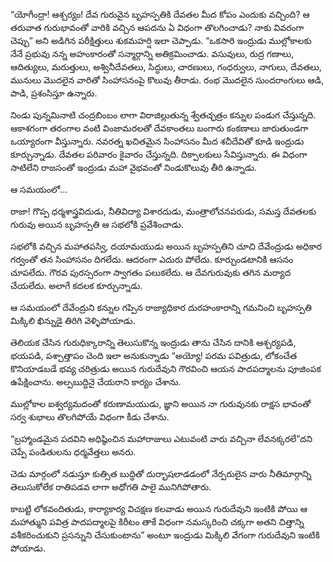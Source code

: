 ﻿“యోగీంద్రా! ఆశ్చర్యం! దేవ గురువైన బృహస్పతికి దేవతల మీద కోపం ఎందుకు వచ్చింది? ఆ తరువాత గురుభావంతో వారికి వచ్చిన ఆపదను ఏ విధంగా తొలగించాడు? నాకు వివరంగా చెప్పు” అని అడిగిన పరీక్షిత్తులు శుకమహర్షి ఇలా చెప్పాడు. “ఒకసారి ఇంద్రుడు ముల్లోకాలకు నేనే ప్రభువు నన్న అహంకారంతో సన్మార్గాన్ని అతిక్రమించాడు. వసువులు, రుద్ర గణాలు, ఆదిత్యులు, మరుత్తులు, అశ్వినీదేవతలు, సిద్ధులు, చారణులు, గంధర్వులు, నాగులు, దేవతలు, మునులు మొదలైన వారితో సింహాసనంపై కొలువు తీరాడు. రంభ మొదలైన సుందరాంగులు ఆడి, పాడి, ప్రశంసిస్తూ ఉన్నారు. 

నిండు పున్నమినాటి చంద్రబింబం లాగా విరాజిల్లుతున్న శ్వేతచ్ఛత్రం కన్నుల పండుగ చేస్తున్నది. ఆకాశగంగా తరంగాల వంటి వింజామరలతో దేవకాంతలు బంగారు కంకణాలు జారుతుండగా ఒయ్యారంగా వీస్తున్నారు. నవరత్న ఖచితమైన సింహాసనం మీద శచీదేవితో కూడి ఇంద్రుడు కూర్చున్నాడు. దేవతల పరివారం కైవారం చేస్తున్నది. దిక్పాలకులు సేవిస్తున్నారు. ఈ విధంగా సాటిలేని రాజసంతో ఇంద్రుడు మహా వైభవంతో నిండుకొలువు తీరి ఉన్నాడు. 

ఆ సమయంలో... 

రాజా! గొప్ప ధర్మశాస్త్రవిదుడు, నీతివిద్యా విశారదుడు, మంత్రాలోచనపరుడు, సమస్త దేవతలకు గురువు అయిన బృహస్పతి ఆ సభలోకి ప్రవేశించాడు. 

సభలోకి వచ్చిన మహాతపస్వి, దయామయుడు అయిన బృహస్పతిని చూచి దేవేంద్రుడు అధికార గర్వంతో తన సింహాసనం దిగలేదు. ఆదరంగా ఎదురు పోలేదు. కూర్చుండటానికి ఆసనం చూపలేదు. గౌరవ పురస్సరంగా స్వాగతం పలుకలేదు. ఆ దేవగురువుకు తగిన మర్యాద చేయలేదు. అలాగే కదలక కూర్చున్నాడు. 

ఆ సమయంలో దేవేంద్రుని కన్నుల గప్పిన రాజ్యాధికార దురహంకారాన్ని గమనించి బృహస్పతి మిక్కిలి ఖిన్నుడై తిరిగి వెళ్ళిపోయాడు. 

తెలియక చేసిన గురుధిక్కారాన్ని తెలుసుకొన్న ఇంద్రుడు తాను చేసిన దానికి ఆశ్చర్యపడి, భయపడి, పశ్చాత్తాపం చెంది ఇలా అనుకున్నాడు “అయ్యో! పరమ పవిత్రుడు, లోకంచేత కొనియాడబడే భవ్య చరిత్రుడు అయిన గురుదేవుని గౌరవించి ఆయన పాదపద్మాలను పూజింపక ఉపేక్షించాను. అల్పబుద్ధినై చేయరాని కార్యం చేశాను. 

ముల్లోకాల ఐశ్వర్యమదంతో కరుణామయుడు, జ్ఞాని అయిన నా గురువునకు రాక్షస భావంతో సర్వ శుభాలు తొలగిపోయే విధంగా కీడు చేశాను. 

“బ్రహ్మాండమైన పదవిని అధిష్ఠించిన మహారాజులు ఎటువంటి వారు వచ్చినా లేవనక్కరలే”దని చెప్పే పండితులను ధర్మవేత్తలు అనరు. 

చెడు మార్గంలో నడుస్తూ కుత్సిత బుద్ధితో దుర్భాషలాడడంలో నేర్పరులైన వారు నీతిమార్గాన్ని తెలుసుకోలేక రాతిపడవ లాగా అధోగతి పాలై మునిగిపోతారు. 

కాబట్టి లోకవందితుడు, కార్యాకార్య విచక్షణ కలవాడు అయిన గురుదేవుని ఇంటికి పోయి ఆ మహాత్ముని పవిత్ర పాదపద్మాలపై కిరీటం తాకే విధంగా నమస్కరించి చక్కగా అతని చిత్తాన్ని వశీకరించుకుని ప్రసన్నుని చేసుకుంటాను” అంటూ ఇంద్రుడు మిక్కిలి వేగంగా గురుదేవుని ఇంటికి పోయాడు. 

